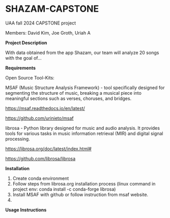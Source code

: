 # SHAZAM-CAPSTONE
UAA fall 2024 CAPSTONE project

Members: David Kim, Joe Groth, Uriah A

**Project Description**

With data obtained from the app Shazam, our team will analyze 20 songs with the goal of...

**Requirements**

Open Source Tool-Kits:

MSAF (Music Structure Analysis Framework) - tool specifically designed for segmenting the structure of music, breaking a musical piece into meaningful sections such as verses, choruses, and bridges.

https://msaf.readthedocs.io/en/latest/

https://github.com/urinieto/msaf

librosa - Python library designed for music and audio analysis. It provides tools for various tasks in music information retrieval (MIR) and digital signal processing.

https://librosa.org/doc/latest/index.html#

https://github.com/librosa/librosa

**Installation**

1. Create conda environment
2. Follow steps from librosa.org installation process (linux command in project env: conda install -c conda-forge librosa)
3. Install MSAF with github or follow instruction from msaf website.
4. 

**Usage Instructions**


